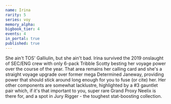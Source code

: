 ```yaml
---
name: Irina
rarity: 5
series: voy
memory_alpha:
bigbook_tier: 4
events: 4
in_portal: true
published: true
---
```


She ain't TOS' Galliulin, but she ain't bad. Irina survived the 2019 onslaught of SEC/ENG crew with only 6-pack Tribble Scotty besting her voyage power over the course of the year. That area remains her calling card and she's a straight voyage upgrade over former mega Determined Janeway, providing power that should stick around long enough for you to fuse (or cite) her. Her other components are somewhat lacklustre, highlighted by a #3 gauntlet pair which, if it's that important to you, super rare Grand Proxy Neelix is there for, and a spot in Jury Rigger - the toughest stat-boosting collection.
